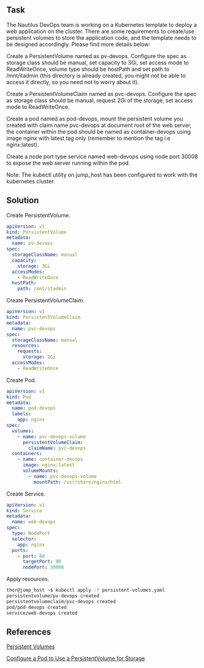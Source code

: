 ## Task
The Nautilus DevOps team is working on a Kubernetes template to deploy a web application on the cluster. There are some requirements to create/use persistent volumes to store the application code, and the template needs to be designed accordingly. Please find more details below:

Create a PersistentVolume named as pv-devops. Configure the spec as storage class should be manual, set capacity to 3Gi, set access mode to ReadWriteOnce, volume type should be hostPath and set path to /mnt/itadmin (this directory is already created, you might not be able to access it directly, so you need not to worry about it).

Create a PersistentVolumeClaim named as pvc-devops. Configure the spec as storage class should be manual, request 2Gi of the storage, set access mode to ReadWriteOnce.

Create a pod named as pod-devops, mount the persistent volume you created with claim name pvc-devops at document root of the web server, the container within the pod should be named as container-devops using image nginx with latest tag only (remember to mention the tag i.e nginx:latest).

Create a node port type service named web-devops using node port 30008 to expose the web server running within the pod.

Note: The kubectl utility on jump_host has been configured to work with the kubernetes cluster.
## Solution
Create PersistentVolume.

```yml
apiVersion: v1
kind: PersistentVolume
metadata:
  name: pv-devops
spec:
  storageClassName: manual
  capacity:
    storage: 3Gi
  accessModes:
    - ReadWriteOnce
  hostPath:
    path: /mnt/itadmin
```

Create PersistentVolumeClaim.

```yml
apiVersion: v1
kind: PersistentVolumeClaim
metadata:
  name: pvc-devops
spec:
  storageClassName: manual
  resources:
    requests:
      storage: 2Gi
  accessModes:
    - ReadWriteOnce
```

Create Pod.

```yml
apiVersion: v1
kind: Pod
metadata:
  name: pod-devops
  labels:
    app: nginx
spec:
  volumes:
    - name: pvc-devops-volume
      persistentVolumeClaim:
        claimName: pvc-devops
  containers:
    - name: container-devops
      image: nginx:latest
      volumeMounts:
        - name: pvc-devops-volume
          mountPath: /usr/share/nginx/html
```

Create Service.

```yml
apiVersion: v1
kind: Service
metadata:
  name: web-devops
spec:
  type: NodePort
  selector:
    app: nginx
  ports:
    - port: 80
      targetPort: 80
      nodePort: 30008
```

Apply resources.

```sh
thor@jump_host ~$ kubectl apply -f persistent-volumes.yaml 
persistentvolume/pv-devops created
persistentvolumeclaim/pvc-devops created
pod/pod-devops created
service/web-devops created
```
## References

[Persistent Volumes](https://kubernetes.io/docs/concepts/storage/persistent-volumes/)

[Configure a Pod to Use a PersistentVolume for Storage](https://kubernetes.io/docs/tasks/configure-pod-container/configure-persistent-volume-storage/)

